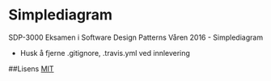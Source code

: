 # Simplediagram
SDP-3000
Eksamen i Software Design Patterns Våren 2016 - Simplediagram 

* Husk å fjerne .gitignore, .travis.yml ved innlevering

##Lisens
<a href='https://github.com/jorjoh/Simplediagram/blob/master/Licence.md'>MIT</a>
